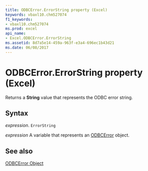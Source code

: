 ```yaml
---
title: ODBCError.ErrorString property (Excel)
keywords: vbaxl10.chm527074
f1_keywords:
- vbaxl10.chm527074
ms.prod: excel
api_name:
- Excel.ODBCError.ErrorString
ms.assetid: 8d7a5e14-459a-963f-e3a4-696ec1b43d21
ms.date: 06/08/2017
---
```



# ODBCError.ErrorString property (Excel)

Returns a  **String** value that represents the ODBC error string.


## Syntax

_expression_. `ErrorString`

_expression_ A variable that represents an [ODBCError](Excel.ODBCError.md) object.


## See also


[ODBCError Object](Excel.ODBCError.md)

